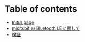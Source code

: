 # Table of contents

* [Initial page](README.md)
* [micro:bit の Bluetooth LE に関して](microbit-no-bluetooth-le-nishite.md)
* [検証](undefined.md)

